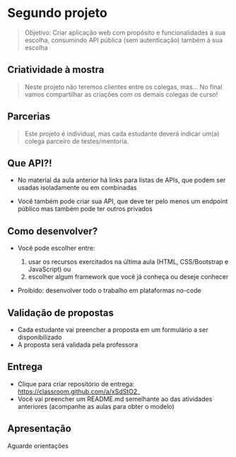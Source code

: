 <!--
author:   Andrea Charão

email:    andrea@inf.ufsm.br

version:  0.0.1

language: PT-BR

narrator: Brazilian Portuguese Female

comment:  Material de apoio para a disciplina
          ELC1090 - Desenvolvimento de Software para Web
          da Universidade Federal de Santa Maria

translation: English  translations/English.md
-->

<!--
liascript-devserver --input README.md --port 3001 --live
https://liascript.github.io/course/?https://raw.githubusercontent.com/AndreaInfUFSM/elc1090-2023a/master/classes/08/README.md
-->


# Segundo projeto



> Objetivo: Criar aplicação web com propósito e funcionalidades à sua escolha, consumindo API pública (sem autenticação) também à sua escolha

## Criatividade à mostra

> Neste projeto não teremos clientes entre os colegas, mas... No final vamos compartilhar as criações com os demais colegas de curso!

## Parcerias

> Este projeto é individual, mas cada estudante deverá indicar um(a) colega parceiro de testes/mentoria.


## Que API?!

- No material da aula anterior há links para listas de APIs, que podem ser usadas isoladamente ou em combinadas

- Você também pode criar sua API, que deve ter pelo menos um endpoint público mas também pode ter outros privados

## Como desenvolver?

- Você pode escolher entre:

  1. usar os recursos exercitados na última aula (HTML, CSS/Bootstrap e JavaScript) ou 
  2. escolher algum framework que você já conheça ou deseje conhecer

- Proibido: desenvolver todo o trabalho em plataformas no-code 


## Validação de propostas

- Cada estudante vai preencher a proposta em um formulário a ser disponibilizado
- A proposta será validada pela professora


## Entrega


- Clique para criar repositório de entrega: https://classroom.github.com/a/xSdStO2_
- Você vai preencher um README.md semelhante ao das atividades anteriores (acompanhe as aulas para obter o modelo)

## Apresentação

Aguarde orientações